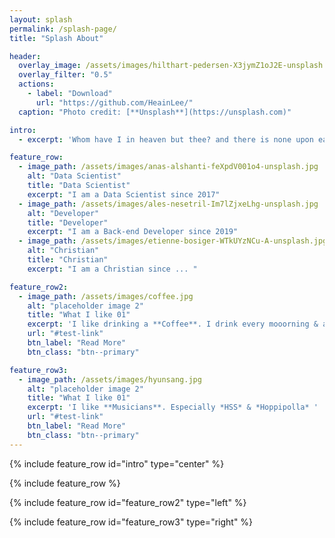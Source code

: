 ```yaml
---
layout: splash
permalink: /splash-page/
title: "Splash About"

header:
  overlay_image: /assets/images/hilthart-pedersen-X3jymZ1oJ2E-unsplash.jpg
  overlay_filter: "0.5"
  actions:
    - label: "Download"
      url: "https://github.com/HeainLee/"
  caption: "Photo credit: [**Unsplash**](https://unsplash.com)"

intro: 
  - excerpt: 'Whom have I in heaven but thee? and there is none upon earth that I desire beside thee. My flesh and my heart faileth: but God is the strength of my heart, and my portion for ever. Psalms 73:25-26'

feature_row:
  - image_path: /assets/images/anas-alshanti-feXpdV001o4-unsplash.jpg
    alt: "Data Scientist"
    title: "Data Scientist"
    excerpt: "I am a Data Scientist since 2017"
  - image_path: /assets/images/ales-nesetril-Im7lZjxeLhg-unsplash.jpg
    alt: "Developer"
    title: "Developer"
    excerpt: "I am a Back-end Developer since 2019"
  - image_path: /assets/images/etienne-bosiger-WTkUYzNCu-A-unsplash.jpg
    alt: "Christian"
    title: "Christian"
    excerpt: "I am a Christian since ... "

feature_row2:
  - image_path: /assets/images/coffee.jpg
    alt: "placeholder image 2"
    title: "What I like 01"
    excerpt: 'I like drinking a **Coffee**. I drink every mooorning & afternooon'
    url: "#test-link"
    btn_label: "Read More"
    btn_class: "btn--primary"

feature_row3:
  - image_path: /assets/images/hyunsang.jpg
    alt: "placeholder image 2"
    title: "What I like 01"
    excerpt: 'I like **Musicians**. Especially *HSS* & *Hoppipolla* ' 
    url: "#test-link"
    btn_label: "Read More"
    btn_class: "btn--primary"
---
```


{% include feature_row id="intro" type="center" %}

{% include feature_row %}

{% include feature_row id="feature_row2" type="left" %}

{% include feature_row id="feature_row3" type="right" %}
